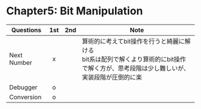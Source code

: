 # Chapter5: Bit Manipulation

| Questions   | 1st  | 2nd  | Note                                                         |
| ----------- | :--: | :--: | ------------------------------------------------------------ |
| Next Number |  x   |      | 算術的に考えてbit操作を行うと綺麗に解ける<br />bit系は配列で解くより算術的にbit操作で解く方が、思考段階は少し難しいが、実装段階が圧倒的に楽 |
| Debugger    |  o   |      |                                                              |
| Conversion  |  o   |      |                                                              |

